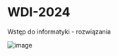 # WDI-2024
Wstęp do informatyki - rozwiązania

![image](https://github.com/user-attachments/assets/bc4d06c0-524f-4abf-af05-7d2728a372e2)
